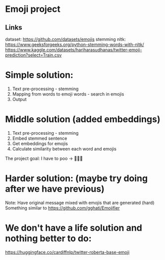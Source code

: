 # Emoji project

## Links

dataset: https://github.com/datasets/emojis
stemming nltk: https://www.geeksforgeeks.org/python-stemming-words-with-nltk/
https://www.kaggle.com/datasets/hariharasudhanas/twitter-emoji-prediction?select=Train.csv

# Simple solution:

1. Text pre-processing - stemming
2. Mapping from words to emoji words - search in emojis
3. Output

# Middle solution (added embeddings)

1. Text pre-processing - stemming
2. Embed stemmed sentence
3. Get embeddings for emojis
4. Calculate similarity between each word and emojis

The project goal: I have to poo -> 🙋🚽💩

# Harder solution: (maybe try doing after we have previous)

Note: Have original message mixed with emojis that are generated (hard) 
Something similar to https://github.com/gghati/Emojifier

# We don't have a life solution and nothing better to do:

https://huggingface.co/cardiffnlp/twitter-roberta-base-emoji

